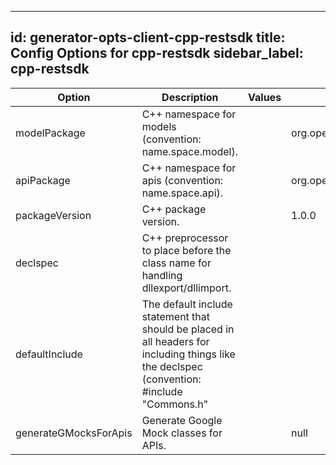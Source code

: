 
---
id: generator-opts-client-cpp-restsdk
title: Config Options for cpp-restsdk
sidebar_label: cpp-restsdk
---

| Option | Description | Values | Default |
| ------ | ----------- | ------ | ------- |
|modelPackage|C++ namespace for models (convention: name.space.model).| |org.openapitools.client.model|
|apiPackage|C++ namespace for apis (convention: name.space.api).| |org.openapitools.client.api|
|packageVersion|C++ package version.| |1.0.0|
|declspec|C++ preprocessor to place before the class name for handling dllexport/dllimport.| ||
|defaultInclude|The default include statement that should be placed in all headers for including things like the declspec (convention: #include &quot;Commons.h&quot; | ||
|generateGMocksForApis|Generate Google Mock classes for APIs.| |null|

